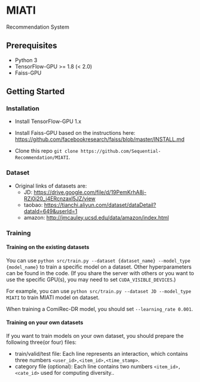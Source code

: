 # MIATI
Recommendation System
## Prerequisites

- Python 3
- TensorFlow-GPU >= 1.8 (< 2.0)
- Faiss-GPU 

## Getting Started

### Installation

- Install TensorFlow-GPU 1.x

- Install Faiss-GPU based on the instructions here: https://github.com/facebookresearch/faiss/blob/master/INSTALL.md

- Clone this repo `git clone https://github.com/Sequential-Recommendation/MIATI`.

### Dataset

- Original links of datasets are:
  - JD: https://drive.google.com/file/d/19PemKrhA8j-RZj0i20_j4ERcnzaxl5JZ/view
  - taobao: https://tianchi.aliyun.com/dataset/dataDetail?dataId=649&userId=1
  - amazon: http://jmcauley.ucsd.edu/data/amazon/index.html

### Training

#### Training on the existing datasets

You can use `python src/train.py --dataset {dataset_name} --model_type {model_name}` to train a specific model on a dataset. Other hyperparameters can be found in the code. (If you share the server with others or you want to use the specific GPU(s), you may need to set `CUDA_VISIBLE_DEVICES`.) 

For example, you can use `python src/train.py --dataset JD --model_type MIATI` to train MIATI model on  dataset.

When training a ComiRec-DR model, you should set `--learning_rate 0.001`. 

#### Training on your own datasets

If you want to train models on your own dataset, you should prepare the following three(or four) files:
- train/valid/test file: Each line represents an interaction, which contains three numbers `<user_id>,<item_id>,<time_stamp>`.
- category file (optional): Each line contains two numbers `<item_id>,<cate_id>` used for computing diversity..

